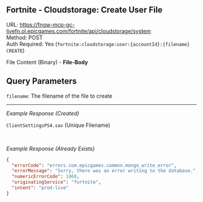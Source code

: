 ## Fortnite - Cloudstorage: Create User File

URL: https://fngw-mcp-gc-livefn.ol.epicgames.com/fortnite/api/cloudstorage/system \
Method: POST \
Auth Required: Yes (`fortnite:cloudstorage:user:{accountId}:{filename} CREATE`)

File Content (Binary) - **File-Body**

## Query Parameters

`filename`: The filename of the file to create

---

_Example Response (Created)_

`ClientSettingsPS4.sav` (Unique Filename)

<br/>

_Example Response (Already Exists)_

```json
{
  "errorCode": "errors.com.epicgames.common.mongo_write_error",
  "errorMessage": "Sorry, there was an error writing to the database.",
  "numericErrorCode": 1060,
  "originatingService": "fortnite",
  "intent": "prod-live"
}
```

